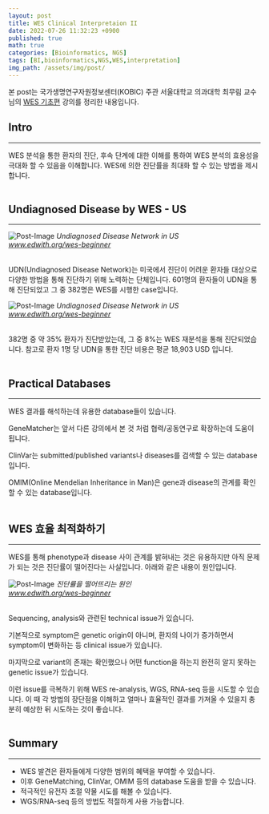 ```yaml
---
layout: post
title: WES Clinical Interpretaion II
date: 2022-07-26 11:32:23 +0900
published: true
math: true
categories: [Bioinformatics, NGS]
tags: [BI,bioinformatics,NGS,WES,interpretation]
img_path: /assets/img/post/
---
```


본 post는 국가생명연구자원정보센터(KOBIC) 주관 서울대학교 의과대학 최무림 교수님의 [WES 기초편](https://www.edwith.org/wes-beginner/, "WES 기초편") 강의를 정리한 내용입니다.

## Intro
***

WES 분석을 통한 환자의 진단, 후속 단계에 대한 이해를 통하여 WES 분석의 효용성을 극대화 할 수 있음을 이해합니다. WES에 의한 진단률을 최대화 할 수 있는 방법을 제시합니다.
<br><br>


## Undiagnosed Disease by WES - US
***

![Post-Image](WES-UDN.png)
 _Undiagnosed Disease Network in US<br>
 www.edwith.org/wes-beginner_
<br><br>


UDN(Undiagnosed Disease Network)는 미국에서 진단이 어려운 환자들 대상으로 다양한 방법을 통해 진단하기 위해 노력하는 단체입니다. 601명의 환자들이 UDN을 통해 진단되었고 그 중 382명은 WES를 시행한 case입니다.

![Post-Image](WES-IDN2.png)
 _Undiagnosed Disease Network in US<br>
 www.edwith.org/wes-beginner_
<br><br>


382명 중 약 35% 환자가 진단받았는데, 그 중 8%는 WES 재분석을 통해 진단되었습니다. 참고로 환자 1명 당 UDN을 통한 진단 비용은 평균 18,903 USD 입니다.
<br><br>


## Practical Databases
***

WES 결과를 해석하는데 유용한 database들이 있습니다.

GeneMatcher는 앞서 다른 강의에서 본 것 처럼 협력/공동연구로 확장하는데 도움이 됩니다.

ClinVar는 submitted/published variants나 diseases를 검색할 수 있는 database입니다.

OMIM(Online Mendelian Inheritance in Man)은 gene과 disease의 관계를 확인할 수 있는 database입니다.
<br><br>


## WES 효율 최적화하기
***

WES를 통해 phenotype과 disease 사이 관계를 밝혀내는 것은 유용하지만 아직 문제가 되는 것은 진단률이 떨어진다는 사실입니다. 아래와 같은 내용이 원인입니다.

![Post-Image](WES-diagnosis.png)
 _진단률을 떨어뜨리는 원인<br>
 www.edwith.org/wes-beginner_
<br><br>


Sequencing, analysis와 관련된 technical issue가 있습니다.

기본적으로 symptom은 genetic origin이 아니며, 환자의 나이가 증가하면서 symptom이 변화하는 등 clinical issue가 있습니다.

마지막으로 variant의 존재는 확인했으나 어떤 function을 하는지 완전히 알지 못하는 genetic issue가 있습니다.

이런 issue를 극복하기 위해 WES re-analysis, WGS, RNA-seq 등을 시도할 수 있습니다. 이 때 각 방법의 장단점을 이해하고 얼마나 효율적인 결과를 가져올 수 있을지 충분히 예상한 뒤 시도하는 것이 좋습니다.
<br><br>


## Summary
***

* WES 발견은 환자들에게 다양한 범위의 혜택을 부여할 수 있습니다.
* 이후 GeneMatching, ClinVar, OMIM 등의 database 도움을 받을 수 있습니다.
* 적극적인 유전자 조절 약물 시도를 해볼 수 있습니다.
* WGS/RNA-seq 등의 방법도 적절하게 사용 가능합니다.